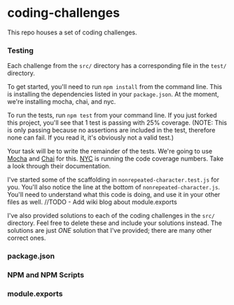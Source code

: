 # coding-challenges
This repo houses a set of coding challenges.

### Testing

Each challenge from the `src/` directory has a corresponding file in the `test/` directory.

To get started, you'll need to run `npm install` from the command line. This is installing the dependencies listed in your `package.json`. At the moment, we're installing mocha, chai, and nyc.

To run the tests, run `npm test` from your command line. If you just forked this project, you'll see that 1 test is passing with 25% coverage. (NOTE: This is only passing because no assertions are included in the test, therefore none can fail. If you read it, it's obviously not a valid test.)

Your task will be to write the remainder of the tests. We're going to use [Mocha](https://mochajs.org/) and [Chai](https://www.chaijs.com/) for this. [NYC](https://github.com/istanbuljs/nyc) is running the code coverage numbers. Take a look through their documentation.

I've started some of the scaffolding in `nonrepeated-character.test.js` for you. You'll also notice the line at the bottom of `nonrepeated-character.js`. You'll need to understand what this code is doing, and use it in your other files as well. //TODO - Add wiki blog about module.exports

I've also provided solutions to each of the coding challenges in the `src/` directory. Feel free to delete these and include your solutions instead. The solutions are just *ONE* solution that I've provided; there are many other correct ones.

### package.json


### NPM and NPM Scripts

### module.exports 

